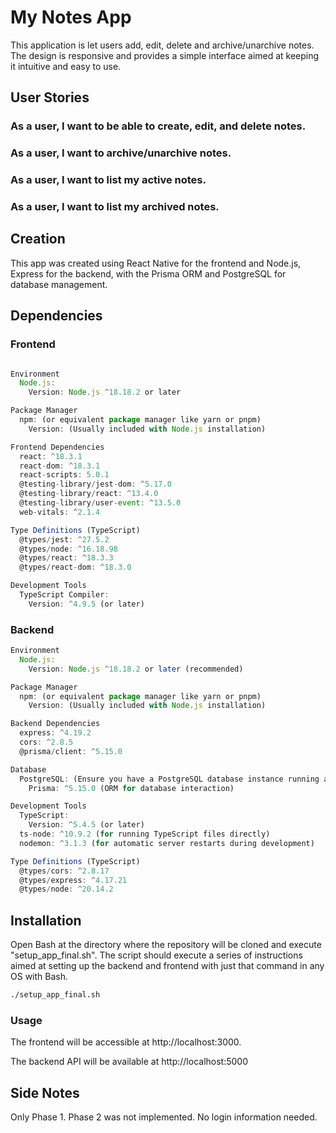 # My Notes App

This application is let users add, edit, delete and archive/unarchive notes. The design is responsive and provides a simple interface aimed at keeping it intuitive and easy to use.

## User Stories

### As a user, I want to be able to create, edit, and delete notes.
### As a user, I want to archive/unarchive notes.
### As a user, I want to list my active notes.
### As a user, I want to list my archived notes.

## Creation

This app was created using React Native for the frontend and Node.js, Express for the backend, with the Prisma ORM and PostgreSQL for database management.

## Dependencies

### Frontend
```javascript

Environment
  Node.js:
    Version: Node.js ^18.18.2 or later

Package Manager
  npm: (or equivalent package manager like yarn or pnpm)
    Version: (Usually included with Node.js installation)

Frontend Dependencies
  react: ^18.3.1
  react-dom: ^18.3.1
  react-scripts: 5.0.1
  @testing-library/jest-dom: ^5.17.0
  @testing-library/react: ^13.4.0
  @testing-library/user-event: ^13.5.0
  web-vitals: ^2.1.4

Type Definitions (TypeScript)
  @types/jest: ^27.5.2
  @types/node: ^16.18.98
  @types/react: ^18.3.3
  @types/react-dom: ^18.3.0

Development Tools
  TypeScript Compiler:
    Version: ^4.9.5 (or later)

```

### Backend
```javascript
Environment
  Node.js:
    Version: Node.js ^18.18.2 or later (recommended)

Package Manager
  npm: (or equivalent package manager like yarn or pnpm)
    Version: (Usually included with Node.js installation)

Backend Dependencies
  express: ^4.19.2
  cors: ^2.8.5
  @prisma/client: ^5.15.0

Database
  PostgreSQL: (Ensure you have a PostgreSQL database instance running and accessible)
    Prisma: ^5.15.0 (ORM for database interaction)

Development Tools
  TypeScript:
    Version: ^5.4.5 (or later)
  ts-node: ^10.9.2 (for running TypeScript files directly)
  nodemon: ^3.1.3 (for automatic server restarts during development)

Type Definitions (TypeScript)
  @types/cors: ^2.8.17
  @types/express: ^4.17.21
  @types/node: ^20.14.2

```

## Installation

Open Bash at the directory where the repository will be cloned and execute "setup_app_final.sh". The script should execute a series of instructions aimed at setting up the backend and frontend with just that command in any OS with Bash.

```bash
./setup_app_final.sh
```
### Usage

The frontend will be accessible at http://localhost:3000.

The backend API will be available at http://localhost:5000


## Side Notes

Only Phase 1. Phase 2 was not implemented. No login information needed.